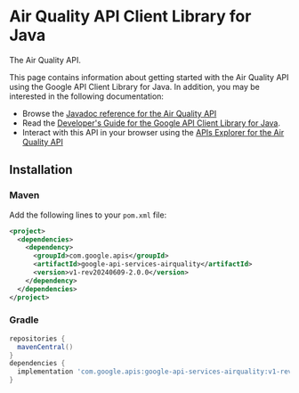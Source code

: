 # Air Quality API Client Library for Java

The Air Quality API.

This page contains information about getting started with the Air Quality API
using the Google API Client Library for Java. In addition, you may be interested
in the following documentation:

* Browse the [Javadoc reference for the Air Quality API][javadoc]
* Read the [Developer's Guide for the Google API Client Library for Java][google-api-client].
* Interact with this API in your browser using the [APIs Explorer for the Air Quality API][api-explorer]

## Installation

### Maven

Add the following lines to your `pom.xml` file:

```xml
<project>
  <dependencies>
    <dependency>
      <groupId>com.google.apis</groupId>
      <artifactId>google-api-services-airquality</artifactId>
      <version>v1-rev20240609-2.0.0</version>
    </dependency>
  </dependencies>
</project>
```

### Gradle

```gradle
repositories {
  mavenCentral()
}
dependencies {
  implementation 'com.google.apis:google-api-services-airquality:v1-rev20240609-2.0.0'
}
```

[javadoc]: https://googleapis.dev/java/google-api-services-airquality/latest/index.html
[google-api-client]: https://github.com/googleapis/google-api-java-client/
[api-explorer]: https://developers.google.com/apis-explorer/#p/airquality/v1/
